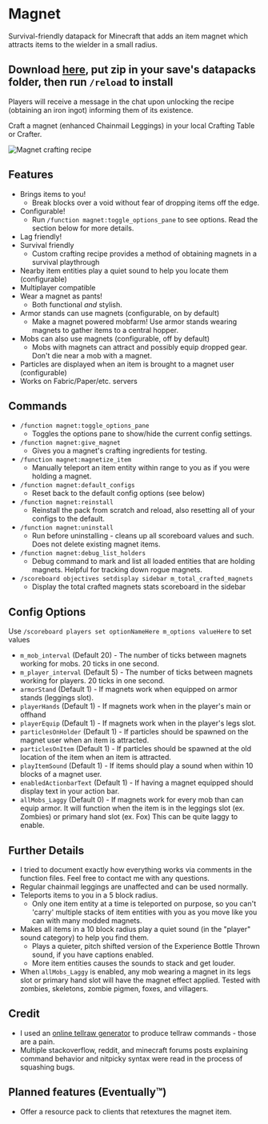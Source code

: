 # Magnet

Survival-friendly datapack for Minecraft that adds an item magnet which attracts items to the wielder in a small radius.

## Download [here](https://github.com/budak7273/magnet/releases), put zip in your save's datapacks folder, then run `/reload` to install

Players will receive a message in the chat upon unlocking the recipe
(obtaining an iron ingot) informing them of its existence.

Craft a magnet (enhanced Chainmail Leggings) in your local Crafting Table or Crafter.

![Magnet crafting recipe](https://i.imgur.com/dc2A8DY.png)

## Features

* Brings items to you!
  * Break blocks over a void without fear of dropping items off the edge.
* Configurable!
  * Run `/function magnet:toggle_options_pane` to see options. Read the section below for more details.
* Lag friendly!
* Survival friendly
  * Custom crafting recipe provides a method of obtaining magnets in a survival playthrough
* Nearby item entities play a quiet sound to help you locate them (configurable)
* Multiplayer compatible
* Wear a magnet as pants!
  * Both functional _and_ stylish.
* Armor stands can use magnets (configurable, on by default)
  * Make a magnet powered mobfarm! Use armor stands wearing magnets to gather items to a central hopper.
* Mobs can also use magnets (configurable, off by default)
  * Mobs with magnets can attract and possibly equip dropped gear. Don't die near a mob with a magnet.
* Particles are displayed when an item is brought to a magnet user (configurable)
* Works on Fabric/Paper/etc. servers

## Commands

* `/function magnet:toggle_options_pane`
  * Toggles the options pane to show/hide the current config settings.
* `/function magnet:give_magnet`
  * Gives you a magnet's crafting ingredients for testing.
* `/function magnet:magnetize_item`
  * Manually teleport an item entity within range to you as if you were holding a magnet.
* `/function magnet:default_configs`
  * Reset back to the default config options (see below)
* `/function magnet:reinstall`
  * Reinstall the pack from scratch and reload, also resetting all of your configs to the default.
* `/function magnet:uninstall`
  * Run before uninstalling - cleans up all scoreboard values and such. Does not delete existing magnet items.
* `/function magnet:debug_list_holders`
  * Debug command to mark and list all loaded entities that are holding magnets. Helpful for tracking down rogue magnets.
* `/scoreboard objectives setdisplay sidebar m_total_crafted_magnets`
  * Display the total crafted magnets stats scoreboard in the sidebar

## Config Options

Use `/scoreboard players set optionNameHere m_options valueHere` to set values

* `m_mob_interval` (Default 20) - The number of ticks between magnets working for mobs. 20 ticks in one second.
* `m_player_interval` (Default 5) - The number of ticks between magnets working for players. 20 ticks in one second.
* `armorStand` (Default 1) - If magnets work when equipped on armor stands (leggings slot).
* `playerHands` (Default 1) - If magnets work when in the player's main or offhand
* `playerEquip` (Default 1) - If magnets work when in the player's legs slot.
* `particlesOnHolder` (Default 1) - If particles should be spawned on the magnet user when an item is attracted.
* `particlesOnItem` (Default 1) - If particles should be spawned at the old location of the item when an item is attracted.
* `playItemSound` (Default 1) - If items should play a sound when within 10 blocks of a magnet user.
* `enabledActionbarText` (Default 1) - If having a magnet equipped should display text in your action bar.
* `allMobs_Laggy` (Default 0) - If magnets work for every mob than can equip armor. It will function when the item is in the leggings slot (ex. Zombies) or primary hand slot (ex. Fox) This can be quite laggy to enable.

## Further Details

* I tried to document exactly how everything works via comments in the function files. Feel free to contact me with any questions.
* Regular chainmail leggings are unaffected and can be used normally.
* Teleports items to you in a 5 block radius.
  * Only one item entity at a time is teleported on purpose, so you can't 'carry' multiple stacks of item entities with you as you move like you can with many modded magnets.
* Makes all items in a 10 block radius play a quiet sound (in the "player" sound category) to help you find them.
  * Plays a quieter, pitch shifted version of the Experience Bottle Thrown sound, if you have captions enabled.
  * More item entities causes the sounds to stack and get louder.
* When `allMobs_Laggy` is enabled, any mob wearing a magnet in its legs slot or primary hand slot will have the magnet effect applied. Tested with zombies, skeletons, zombie pigmen, foxes, and villagers.

## Credit

* I used an [online tellraw generator](https://minecraft.tools/en/tellraw.php) to produce tellraw commands - those are a pain.
* Multiple stackoverflow, reddit, and minecraft forums posts explaining command behavior and nitpicky syntax were read in the process of squashing bugs.

## Planned features (Eventually™)

* Offer a resource pack to clients that retextures the magnet item.
